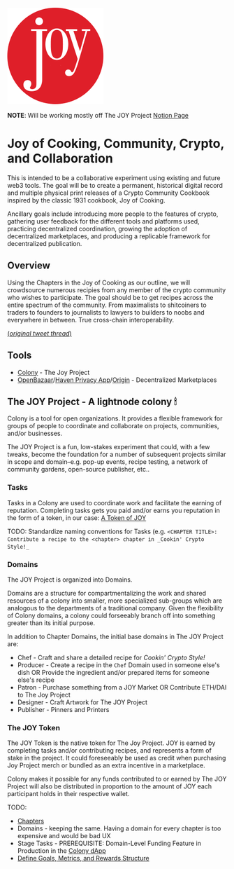 ![The JOY Project](./images/joy.png)

**NOTE**: Will be working mostly off The JOY Project [Notion Page](https://www.notion.so/lightnode/The-JOY-Project-3a08c77e51bb4c549b998d4e99973ab0)


# Joy of Cooking, Community, Crypto, and Collaboration
This is intended to be a collaborative experiment using existing and future web3 tools. The goal will be to create a permanent, historical digital record and multiple physical print releases of a Crypto Community Cookbook inspired by the classic 1931 cookbook, Joy of Cooking.

Ancillary goals include introducing more people to the features of crypto, gathering user feedback for the different tools and platforms used, practicing decentralized coordination, growing the adoption of decentralized marketplaces, and producing a replicable framework for decentralized publication.

## Overview
Using the Chapters in the Joy of Cooking as our outline, we will crowdsource numerous recipies from any member of the crypto community who wishes to participate. The goal should be to get recipes across the entire spectrum of the community. From maximalists to shitcoiners to traders to founders to journalists to lawyers to builders to noobs and everywhere in between. True cross-chain interoperability.

[(_original tweet thread_)](https://twitter.com/heychase_/status/1122515244616646657)

## Tools
- [Colony](https://colony.io/colony/joy) - The Joy Project
- [OpenBazaar](https://openbazaar.org)/[Haven Privacy App](http://gethaven.app)/[Origin](https://www.originprotocol.com/en) - Decentralized Marketplaces

## The JOY Project - A lightnode colony 🕯
Colony is a tool for open organizations. It provides a flexible framework for groups of people to coordinate and collaborate on projects, communities, and/or businesses.

The JOY Project is a fun, low-stakes experiment that could, with a few tweaks, become the foundation for a number of subsequent projects similar in scope and domain–e.g. pop-up events, recipe testing, a network of community gardens, open-source publisher, etc..


### Tasks
Tasks in a Colony are used to coordinate work and facilitate the earning of reputation. Completing tasks gets you paid and/or earns you reputation in the form of a token, in our case: [A Token of JOY](https://etherscan.io/token/0xd9fba6e4bcc44e3429ae4aea0fa480cb451f3ea9)

TODO: Standardize naming conventions for Tasks (e.g. `<CHAPTER TITLE>: Contribute a recipe to the <chapter> chapter in _Cookin' Crypto Style!_`

### Domains
The JOY Project is organized into Domains.

Domains are a structure for compartmentalizing the work and shared resources of a colony into smaller, more specialized sub-groups which are analogous to the departments of a traditional company. Given the flexibility of Colony domains, a colony could forseeably branch off into something greater than its initial purpose.

In addition to Chapter Domains, the initial base domains in The JOY Project are:
- Chef - Craft and share a detailed recipe for _Cookin' Crypto Style!_
- Producer - Create a recipe in the `Chef` Domain used in someone else's dish OR Provide the ingredient and/or prepared items for someone else's recipe
- Patron - Purchase something from a JOY Market OR Contribute ETH/DAI to The Joy Project
- Designer - Craft Artwork for The JOY Project
- Publisher - Pinners and Printers


### The JOY Token
The JOY Token is the native token for The Joy Project. JOY is earned by completing tasks and/or contributing recipes, and represents a form of stake in the project. It could foreseeably be used as credit when purchasing Joy Project merch or bundled as an extra incentive in a marketplace.

Colony makes it possible for any funds contributed to or earned by The JOY Project will also be distributed in proportion to the amount of JOY each participant holds in their respective wallet.

TODO:
- [Chapters](https://www.notion.so/lightnode/Chapters-cbfeadc3fc2b4d85a312da628d9124e5)
- Domains - keeping the same. Having a domain for every chapter is too expensive and would be bad UX
- Stage Tasks - PREREQUISITE: Domain-Level Funding Feature in Production in the [Colony dApp](https://www.github.com/JoinColony/colonyDapp)
- [Define Goals, Metrics, and Rewards Structure](https://www.notion.so/lightnode/Rewards-Structure-89ef2dcc35784817b1df50ccd92ad7fa)

